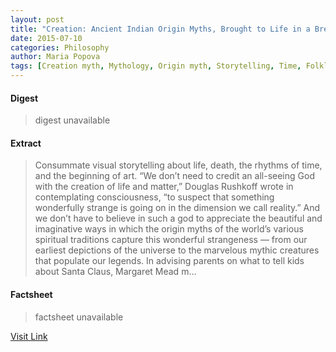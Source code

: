 ```yaml
---
layout: post
title: "Creation: Ancient Indian Origin Myths, Brought to Life in a Breathtaking Illustrated Cosmogony"
date: 2015-07-10
categories: Philosophy
author: Maria Popova
tags: [Creation myth, Mythology, Origin myth, Storytelling, Time, Folklore, Culture]
---
```



#### Digest
>digest unavailable

#### Extract
>Consummate visual storytelling about life, death, the rhythms of time, and the beginning of art. &#8220;We don’t need to credit an all-seeing God with the creation of life and matter,&#8221; Douglas Rushkoff wrote in contemplating consciousness, &#8220;to suspect that something wonderfully strange is going on in the dimension we call reality.&#8221; And we don&#8217;t have to believe in such a god to appreciate the beautiful and imaginative ways in which the origin myths of the world&#8217;s various spiritual traditions capture this wonderful strangeness &#8212; from our earliest depictions of the universe to the marvelous mythic creatures that populate our legends. In advising parents on what to tell kids about Santa Claus, Margaret Mead m...

#### Factsheet
>factsheet unavailable

[Visit Link](http://feedproxy.google.com/~r/brainpickings/rss/~3/I02GRAse97E/)


